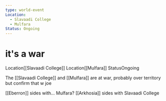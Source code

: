 ```yaml
---
type: world-event
Location:
  - Slavaadi College
  - Mulfara
Status: Ongoing
---
```


# it's a war 

<span class="dataview inline-field"><span class="inline-field-key">Location</span><span class="inline-field-value">[[Slavaadi College]]</span></span>
<span class="dataview inline-field"><span class="inline-field-key">Location</span><span class="inline-field-value">[[Mulfara]]</span></span>
<span class="dataview inline-field"><span class="inline-field-key">Status</span><span class="inline-field-value">Ongoing</span></span>

The [[Slavaadi College]] and [[Mulfara]] are at war, probably over territory but confirm that w joe

[[Eberron]] sides with... Mulfara?
[[Arkhosia]] sides with Slavaadi College

